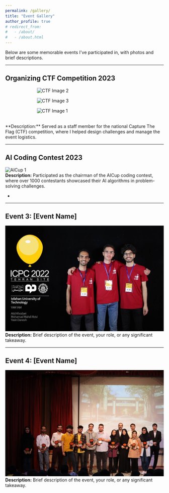 ```yaml
---
permalink: /gallery/
title: "Event Gallery"
author_profile: true
# redirect_from: 
#   - /about/
#   - /about.html
---
```


Below are some memorable events I've participated in, with photos and brief descriptions.

---

## Organizing CTF Competition 2023

<div style="display:flex; flex-direction:row; align-items:center; justify-content: space-around; flex-wrap:wrap;">
    <img src='https://orgonah.github.io/YasinDanesh.github.io/images/CTF-2.jpg' alt='CTF Image 2' style="margin-bottom:15px; width: 60%">
    <img src='https://orgonah.github.io/YasinDanesh.github.io/images/CTF-3.jpg' alt='CTF Image 3' style="margin-bottom:15px; width: 60%">
    <img src='https://orgonah.github.io/YasinDanesh.github.io/images/CTF-1.jpg' alt='CTF Image 1' style="margin-bottom:15px; width: 60%">
</div>
<br/>
**Description:** Served as a staff member for the national Capture The Flag (CTF) competition, where I helped design challenges and manage the event logistics.

---

## AI Coding Contest 2023

![AICup 1](path_to_image1.jpg)  
**Description:** Participated as the chairman of the AICup coding contest, where over 1000 contestants showcased their AI algorithms in problem-solving challenges.

-

---

## Event 3: [Event Name]

![Event 3](../images/ACM_Con-1.jpg)  
**Description:** Brief description of the event, your role, or any significant takeaway.

---

## Event 4: [Event Name]

![Event 4](../images/AICup-1.jpg)  
**Description:** Brief description of the event, your role, or any significant takeaway.
